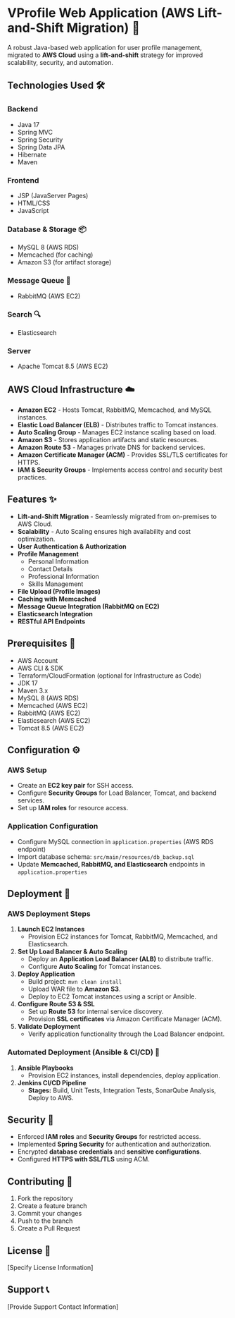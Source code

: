 # VProfile Web Application (AWS Lift-and-Shift Migration) 🚀

A robust Java-based web application for user profile management, migrated to **AWS Cloud** using a **lift-and-shift** strategy for improved scalability, security, and automation.

## Technologies Used 🛠️

### Backend
- Java 17
- Spring MVC
- Spring Security
- Spring Data JPA
- Hibernate
- Maven

### Frontend
- JSP (JavaServer Pages)
- HTML/CSS
- JavaScript

### Database & Storage 📦
- MySQL 8 (AWS RDS)
- Memcached (for caching)
- Amazon S3 (for artifact storage)

### Message Queue 📩
- RabbitMQ (AWS EC2)

### Search 🔍
- Elasticsearch

### Server
- Apache Tomcat 8.5 (AWS EC2)

## AWS Cloud Infrastructure ☁️

- **Amazon EC2** - Hosts Tomcat, RabbitMQ, Memcached, and MySQL instances.
- **Elastic Load Balancer (ELB)** - Distributes traffic to Tomcat instances.
- **Auto Scaling Group** - Manages EC2 instance scaling based on load.
- **Amazon S3** - Stores application artifacts and static resources.
- **Amazon Route 53** - Manages private DNS for backend services.
- **Amazon Certificate Manager (ACM)** - Provides SSL/TLS certificates for HTTPS.
- **IAM & Security Groups** - Implements access control and security best practices.

## Features ✨

- **Lift-and-Shift Migration** - Seamlessly migrated from on-premises to AWS Cloud.
- **Scalability** - Auto Scaling ensures high availability and cost optimization.
- **User Authentication & Authorization**
- **Profile Management**
  - Personal Information
  - Contact Details
  - Professional Information
  - Skills Management
- **File Upload (Profile Images)**
- **Caching with Memcached**
- **Message Queue Integration (RabbitMQ on EC2)**
- **Elasticsearch Integration**
- **RESTful API Endpoints**

## Prerequisites 🔧

- AWS Account
- AWS CLI & SDK
- Terraform/CloudFormation (optional for Infrastructure as Code)
- JDK 17
- Maven 3.x
- MySQL 8 (AWS RDS)
- Memcached (AWS EC2)
- RabbitMQ (AWS EC2)
- Elasticsearch (AWS EC2)
- Tomcat 8.5 (AWS EC2)

## Configuration ⚙️

### AWS Setup
- Create an **EC2 key pair** for SSH access.
- Configure **Security Groups** for Load Balancer, Tomcat, and backend services.
- Set up **IAM roles** for resource access.

### Application Configuration
- Configure MySQL connection in `application.properties` (AWS RDS endpoint)
- Import database schema: `src/main/resources/db_backup.sql`
- Update **Memcached, RabbitMQ, and Elasticsearch** endpoints in `application.properties`

## Deployment 🚀

### AWS Deployment Steps
1. **Launch EC2 Instances**
   - Provision EC2 instances for Tomcat, RabbitMQ, Memcached, and Elasticsearch.
2. **Set Up Load Balancer & Auto Scaling**
   - Deploy an **Application Load Balancer (ALB)** to distribute traffic.
   - Configure **Auto Scaling** for Tomcat instances.
3. **Deploy Application**
   - Build project: `mvn clean install`
   - Upload WAR file to **Amazon S3**.
   - Deploy to EC2 Tomcat instances using a script or Ansible.
4. **Configure Route 53 & SSL**
   - Set up **Route 53** for internal service discovery.
   - Provision **SSL certificates** via Amazon Certificate Manager (ACM).
5. **Validate Deployment**
   - Verify application functionality through the Load Balancer endpoint.
   
### Automated Deployment (Ansible & CI/CD) 🤖
1. **Ansible Playbooks**
   - Provision EC2 instances, install dependencies, deploy application.
2. **Jenkins CI/CD Pipeline**
   - **Stages:** Build, Unit Tests, Integration Tests, SonarQube Analysis, Deploy to AWS.

## Security 🔐

- Enforced **IAM roles** and **Security Groups** for restricted access.
- Implemented **Spring Security** for authentication and authorization.
- Encrypted **database credentials** and **sensitive configurations**.
- Configured **HTTPS with SSL/TLS** using ACM.

## Contributing 🤝

1. Fork the repository
2. Create a feature branch
3. Commit your changes
4. Push to the branch
5. Create a Pull Request

## License 📜

[Specify License Information]

## Support 📞

[Provide Support Contact Information]

